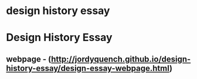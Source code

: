 # design history essay

Design History Essay
====================

webpage - (http://jordyquench.github.io/design-history-essay/design-essay-webpage.html)
--------------------------------------------------------------------------------------------------------------